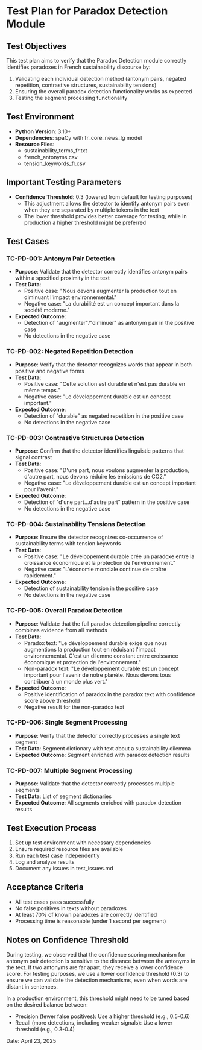 # Test Plan for Paradox Detection Module

## Test Objectives

This test plan aims to verify that the Paradox Detection module correctly identifies paradoxes in French sustainability discourse by:

1. Validating each individual detection method (antonym pairs, negated repetition, contrastive structures, sustainability tensions)
2. Ensuring the overall paradox detection functionality works as expected
3. Testing the segment processing functionality

## Test Environment

- **Python Version**: 3.10+
- **Dependencies**: spaCy with fr_core_news_lg model
- **Resource Files**: 
  - sustainability_terms_fr.txt
  - french_antonyms.csv
  - tension_keywords_fr.csv

## Important Testing Parameters

- **Confidence Threshold**: 0.3 (lowered from default for testing purposes)
  - This adjustment allows the detector to identify antonym pairs even when they are separated by multiple tokens in the text
  - The lower threshold provides better coverage for testing, while in production a higher threshold might be preferred

## Test Cases

### TC-PD-001: Antonym Pair Detection
- **Purpose**: Validate that the detector correctly identifies antonym pairs within a specified proximity in the text
- **Test Data**: 
  - Positive case: "Nous devons augmenter la production tout en diminuant l'impact environnemental."
  - Negative case: "La durabilité est un concept important dans la société moderne."
- **Expected Outcome**: 
  - Detection of "augmenter"/"diminuer" as antonym pair in the positive case
  - No detections in the negative case

### TC-PD-002: Negated Repetition Detection
- **Purpose**: Verify that the detector recognizes words that appear in both positive and negative forms
- **Test Data**: 
  - Positive case: "Cette solution est durable et n'est pas durable en même temps."
  - Negative case: "Le développement durable est un concept important."
- **Expected Outcome**: 
  - Detection of "durable" as negated repetition in the positive case
  - No detections in the negative case

### TC-PD-003: Contrastive Structures Detection
- **Purpose**: Confirm that the detector identifies linguistic patterns that signal contrast
- **Test Data**: 
  - Positive case: "D'une part, nous voulons augmenter la production, d'autre part, nous devons réduire les émissions de CO2."
  - Negative case: "Le développement durable est un concept important pour l'avenir."
- **Expected Outcome**: 
  - Detection of "d'une part...d'autre part" pattern in the positive case
  - No detections in the negative case

### TC-PD-004: Sustainability Tensions Detection
- **Purpose**: Ensure the detector recognizes co-occurrence of sustainability terms with tension keywords
- **Test Data**: 
  - Positive case: "Le développement durable crée un paradoxe entre la croissance économique et la protection de l'environnement."
  - Negative case: "L'économie mondiale continue de croître rapidement."
- **Expected Outcome**: 
  - Detection of sustainability tension in the positive case
  - No detections in the negative case

### TC-PD-005: Overall Paradox Detection
- **Purpose**: Validate that the full paradox detection pipeline correctly combines evidence from all methods
- **Test Data**: 
  - Paradox text: "Le développement durable exige que nous augmentions la production tout en réduisant l'impact environnemental. C'est un dilemme constant entre croissance économique et protection de l'environnement."
  - Non-paradox text: "Le développement durable est un concept important pour l'avenir de notre planète. Nous devons tous contribuer à un monde plus vert."
- **Expected Outcome**: 
  - Positive identification of paradox in the paradox text with confidence score above threshold
  - Negative result for the non-paradox text

### TC-PD-006: Single Segment Processing
- **Purpose**: Verify that the detector correctly processes a single text segment
- **Test Data**: Segment dictionary with text about a sustainability dilemma
- **Expected Outcome**: Segment enriched with paradox detection results

### TC-PD-007: Multiple Segment Processing
- **Purpose**: Validate that the detector correctly processes multiple segments
- **Test Data**: List of segment dictionaries
- **Expected Outcome**: All segments enriched with paradox detection results

## Test Execution Process

1. Set up test environment with necessary dependencies
2. Ensure required resource files are available
3. Run each test case independently
4. Log and analyze results
5. Document any issues in test_issues.md

## Acceptance Criteria

- All test cases pass successfully
- No false positives in texts without paradoxes
- At least 70% of known paradoxes are correctly identified
- Processing time is reasonable (under 1 second per segment)

## Notes on Confidence Threshold

During testing, we observed that the confidence scoring mechanism for antonym pair detection is sensitive to the distance between the antonyms in the text. If two antonyms are far apart, they receive a lower confidence score. For testing purposes, we use a lower confidence threshold (0.3) to ensure we can validate the detection mechanisms, even when words are distant in sentences.

In a production environment, this threshold might need to be tuned based on the desired balance between:
- Precision (fewer false positives): Use a higher threshold (e.g., 0.5-0.6)
- Recall (more detections, including weaker signals): Use a lower threshold (e.g., 0.3-0.4)

Date: April 23, 2025